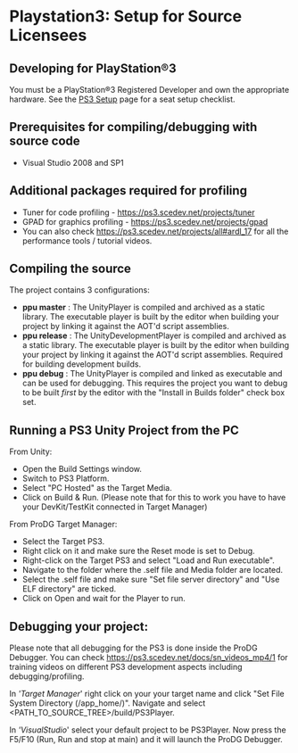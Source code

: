 Playstation3: Setup for Source Licensees
========================================


Developing for PlayStation®3
-----------------------------

You must be a PlayStation®3 Registered Developer and own the appropriate hardware. See the [PS3 Setup](ps3-setup.html) page for a seat setup checklist.

Prerequisites for compiling/debugging with source code
------------------------------------------------------

* Visual Studio 2008 and SP1

Additional packages required for profiling
------------------------------------------

* Tuner for code profiling - https://ps3.scedev.net/projects/tuner
* GPAD for graphics profiling - https://ps3.scedev.net/projects/gpad
* You can also check https://ps3.scedev.net/projects/all#ardl_17 for all the performance tools / tutorial videos.

Compiling the source
--------------------

The project contains 3 configurations:
* __ppu master__ : The UnityPlayer is compiled and archived as a static library. The executable player is built by the editor when building your project by linking it against the AOT'd script assemblies.
* __ppu release__ : The UnityDevelopmentPlayer is compiled and archived as a static library. The executable player is built by the editor when building your project by linking it against the AOT'd script assemblies. Required for building development builds.
* __ppu debug__ : The UnityPlayer is compiled and linked as executable and can be used for debugging. This requires the project you want to debug to be built *first* by the editor with the "Install in Builds folder" check box set.

Running a PS3 Unity Project from the PC
---------------------------------------

From Unity:
* Open the Build Settings window.
* Switch to PS3 Platform.
* Select "PC Hosted" as the Target Media.
* Click on Build & Run. (Please note that for this to work you have to have your DevKit/TestKit connected in Target Manager)
        
From ProDG Target Manager:
* Select the Target PS3.
* Right click on it and make sure the Reset mode is set to Debug.
* Right-click on the Target PS3 and select "Load and Run executable".
* Navigate to the folder where the .self file and Media folder are located.
* Select the .self file and make sure "Set file server directory" and "Use ELF directory" are ticked.
* Click on Open and wait for the Player to run.

Debugging your project:
-----------------------

Please note that all debugging for the PS3 is done inside the ProDG Debugger. You can check https://ps3.scedev.net/docs/sn_videos_mp4/1 for
training videos on different PS3 development aspects including debugging/profiling.

In _'Target Manager_' right click on your your target name and click "Set File System Directory (/app_home/)". Navigate and select <PATH_TO_SOURCE_TREE>/build/PS3Player.

In _'VisualStudio_' select your default project to be PS3Player. Now press the F5/F10 (Run, Run and stop at main) and it will launch the ProDG Debugger.

